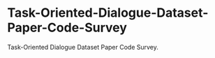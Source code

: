 # Task-Oriented-Dialogue-Dataset-Paper-Code-Survey
Task-Oriented Dialogue Dataset Paper Code Survey.
